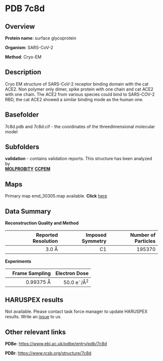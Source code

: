 # PDB 7c8d

## Overview

**Protein name**: surface glycoprotein

**Organism**: SARS-CoV-2

**Method**: Cryo-EM

## Description

Cryo EM structure of SARS-CoV-2 receptor binding domain with the cat ACE2. Non polymer only dimer, spike protein with one chain and cat ACE2 with one chain. The ACE2 from various species could bind to SARS-COV-2 RBD, the cat ACE2 showed a similar binding mode as the human one. 

## Basefolder

7c8d.pdb and 7c8d.cif - the coordinates of the threedimensional molecular model

## Subfolders





**validation** - contains validation reports. This structure has been analyzed by <br>  [**MOLPROBITY**](https://github.com/thorn-lab/coronavirus_structural_task_force/tree/master/pdb/surface_glycoprotein/SARS-CoV-2/7c8d/validation/molprobity)   [**CCPEM**](https://github.com/thorn-lab/coronavirus_structural_task_force/tree/master/pdb/surface_glycoprotein/SARS-CoV-2/7c8d/validation/ccpem-validation)



## Maps

Primary map emd_30305.map available. **Click** [here](http://ftp.wwpdb.org/pub/emdb/structures/EMD-30305/map/) 

## Data Summary
**Reconstruction Quality and Method**

|   | Reported Resolution | Imposed Symmetry | Number of Particles |
|---|-------------:|----------------:|--------------:|
|   |3.0 Å|C1|195370|

**Experiments**

|   | Frame Sampling | Electron Dose |
|---|-------------:|----------------:|
|   |0.99375 Å|50.0 e<sup>-</sup>/Å<sup>2</sup>|

## HARUSPEX results

Not available. Please contact task force manager to update HARUSPEX results. Write an [issue](https://github.com/thorn-lab/coronavirus_structural_task_force/issues) to us.

## Other relevant links 
**PDBe**:  https://www.ebi.ac.uk/pdbe/entry/pdb/7c8d
 
**PDBr**: https://www.rcsb.org/structure/7c8d 
